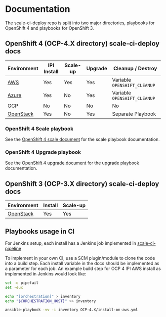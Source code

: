 # Documentation

The scale-ci-deploy repo is split into two major directories, playbooks for OpenShift 4 and playbooks for OpenShift 3.

## OpenShift 4 (OCP-4.X directory) scale-ci-deploy docs

| Environment              | IPI Install | Scale-up | Upgrade | Cleanup / Destroy            |
| ------------------------ | ----------- | -------- | ------- | ---------------------------- |
| [AWS](ocp4_aws.md)       | Yes         | Yes      | Yes     | Variable `OPENSHIFT_CLEANUP` |
| [Azure](ocp4_azure.md)   | Yes         | No       | Yes     | Variable `OPENSHIFT_CLEANUP` |
| GCP                      | No          | No       | No      | No                           |
| [OpenStack](ocp4_osp.md) | Yes         | No       | Yes     | Separate Playbook            |

### OpenShift 4 Scale playbook

See the [OpenShift 4 scale document](ocp4_scale.md) for the scale playbook documentation.

### OpenShift 4 Upgrade playbook

See the [OpenShift 4 upgrade document](ocp4_upgrade.md) for the upgrade playbook documentation.

## OpenShift 3 (OCP-3.X directory) scale-ci-deploy docs

| Environment              | Install | Scale-up |
| ------------------------ | ------- | -------- |
| [OpenStack](ocp3_osp.md) | Yes     | Yes      |

## Playbooks usage in CI

For Jenkins setup, each install has a Jenkins job implemented in [scale-ci-pipeline](https://github.com/openshift-scale/scale-ci-pipeline)

To implement in your own CI, use a SCM plugin/module to clone the code into a build step. Each install variable in the docs should be implemented as a parameter for each job. An example build step for OCP 4 IPI AWS install as implemented in Jenkins would look like:

```sh
set -o pipefail
set -eux

echo "[orchestration]" > inventory
echo "${ORCHESTRATION_HOST}" >> inventory

ansible-playbook -vv -i inventory OCP-4.X/install-on-aws.yml
```
